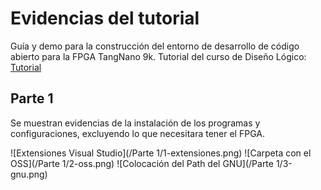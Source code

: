 # Evidencias del tutorial

Guía y demo para la construcción del entorno de desarrollo de código abierto para la FPGA TangNano 9k.
Tutorial del curso de Diseño Lógico: 
[Tutorial](https://github.com/DJosueMM/open_source_fpga_environment/wiki)

## Parte 1
Se muestran evidencias de la instalación de los programas y configuraciones, excluyendo lo que necesitara tener el FPGA.

![Extensiones Visual Studio](/Parte 1/1-extensiones.png)
![Carpeta con el OSS](/Parte 1/2-oss.png)
![Colocación del Path del GNU](/Parte 1/3-gnu.png)
